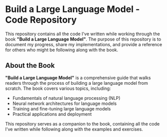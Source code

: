 # Build a Large Language Model - Code Repository

This repository contains all the code I've written while working through the book **"Build a Large Language Model"**. The purpose of this repository is to document my progress, share my implementations, and provide a reference for others who might be following along with the book.

## About the Book

**"Build a Large Language Model"** is a comprehensive guide that walks readers through the process of building a large language model from scratch. The book covers various topics, including:

- Fundamentals of natural language processing (NLP)
- Neural network architectures for language models
- Training and fine-tuning large language models
- Practical applications and deployment

This repository serves as a companion to the book, containing all the code I've written while following along with the examples and exercises.

    